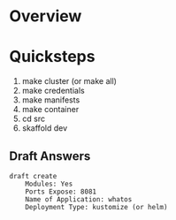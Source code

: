 # Overview

# Quicksteps
1. make cluster (or make all)
1. make credentials
1. make manifests
1. make container
1. cd src
1. skaffold dev

## Draft Answers 
    draft create
        Modules: Yes
        Ports Expose: 8081
        Name of Application: whatos
        Deployment Type: kustomize (or helm) 